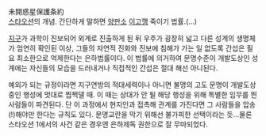 未開惑星保護条約  
[스타오션](%EC%8A%A4%ED%83%80%EC%98%A4%EC%85%98.md)의 개념. 간단하게 말하면
[양판소](%EC%96%91%ED%8C%90%EC%86%8C.md)
[이고깽](%EC%9D%B4%EA%B3%A0%EA%B9%BD.md) 죽이기 법률.(...)

[지구](%EC%A7%80%EA%B5%AC.md)가 과학이 진보되어 외계로 진출하게 된 뒤 우주가 굉장히 넓고 다른 성계의 생명체가
엄연히 확인된 이상, 그들의 자연적 진화와 진보에 침해가 가는 일 없도록 간섭은 필요 최소한으로 억제한다는 은하법률이다. 이 법률에 의거하여
문명수준이 개발도상인 성계에는 자신들의 모습을 드러내거나 직접적인 간섭은 절대 해선 아니된다.

예외가 되는 규정이라면 지구연방의 적대세력이나 아니면 불명의 고도 문명이 개발도상중인 행성에 멋대로 찝쩍댈 때. 이 때는 상대가 안 될 해당
행성을 위해 특별한 임무를 띈 사람들이 파견된다. 단 이 과정에서 현지인과 접촉해 관계를 가진다면 그 사람들을 압송(!)해야만 한다는 규칙도
있다. 문명교란을 막기 위해선 불가피한 선택이라는 듯...물론 스타오션 1에서의 사건 같은 경우엔 은하제독 권한으로 잘 무마되었다.  

